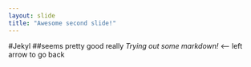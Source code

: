 ```yaml
---
layout: slide
title: "Awesome second slide!"
---
```

#Jekyl 
##seems pretty good really
*Trying out some markdown!*
<-- left arrow to go back
